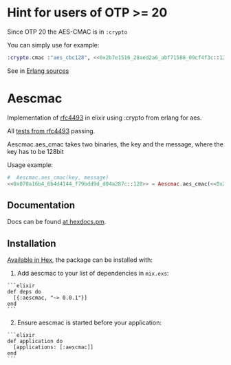 # Hint for users of OTP >= 20

Since OTP 20 the AES-CMAC is in `:crypto`

You can simply use for example:

```elixir
:crypto.cmac :"aes_cbc128", <<0x2b7e1516_28aed2a6_abf71588_09cf4f3c::128>>,<<0x6bc1bee2_2e409f96_e93d7e11_7393172a_ae2d8a57_1e03ac9c_9eb76fac_45af8e51_30c81c46_a35ce411::320>>
```
See in [Erlang sources](https://github.com/erlang/otp/blob/83e20c62057ebc1d8064bf57b01be560cd244e1d/lib/crypto/src/crypto.erl#L159)


# Aescmac

Implementation of [rfc4493](https://tools.ietf.org/html/rfc4493) in elixir using :crypto from erlang for aes.

All [tests from rfc4493](https://tools.ietf.org/html/rfc4493#page-11) passing.

Aescmac.aes_cmac takes two binaries, the key and the message, where the key has to be 128bit

Usage example:

```elixir
#  Aescmac.aes_cmac(key, message)
<<0x070a16b4_6b4d4144_f79bdd9d_d04a287c::128>> = Aescmac.aes_cmac(<<0x2b7e1516_28aed2a6_abf71588_09cf4f3c::128>>,<<0x6bc1bee2_2e409f96_e93d7e11_7393172a::128>>)
```

## Documentation

Docs can be found [at hexdocs.pm](https://hexdocs.pm/aescmac/).

## Installation

[Available in Hex](https://hex.pm/packages/aescmac), the package can be installed with:

  1. Add aescmac to your list of dependencies in `mix.exs`:

    ```elixir
    def deps do
      [{:aescmac, "~> 0.0.1"}]
    end
    ```

  2. Ensure aescmac is started before your application:

    ```elixir
    def application do
      [applications: [:aescmac]]
    end
    ```
